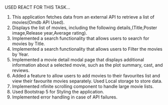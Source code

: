  USED REACT FOR THIS TASK...

1. This application fetches data from an external API to retrieve a list of movies(Omdb API Used).
2. Displays the list of movies, including the following details,(Title,Poster image,Release year,Average rating).
3. Implemented a search functionality that allows users to search for movies by Title.
4. Implemented a search functionality that allows users to Filter the movies by Year.
5. Implemented a movie detail modal page that displays additional information about a selected
movie, such as the plot summary, cast, and reviews.
6. Added a feature to allow users to add movies to their favourites list and view their
favourite movies separately. Used Local storage to store data.
7. Implemented  nfinite scrolling component to handle large movie lists.
8. Used Bootstrap 5 for Styling the application.
9. Implemented error handling in case of API failures.
 
